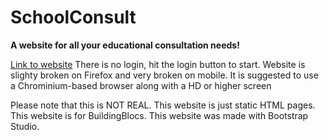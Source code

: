 # SchoolConsult
**A website for all your educational consultation needs!**

[Link to website](https://schoolconsult.bss.design/)
There is no login, hit the login button to start. Website is slighty broken on Firefox and very broken on mobile. It is suggested to use a Chrominium-based browser along with a HD or higher screen

Please note that this is NOT REAL. This website is just static HTML pages. This website is for BuildingBlocs. This website was made with Bootstrap Studio.
